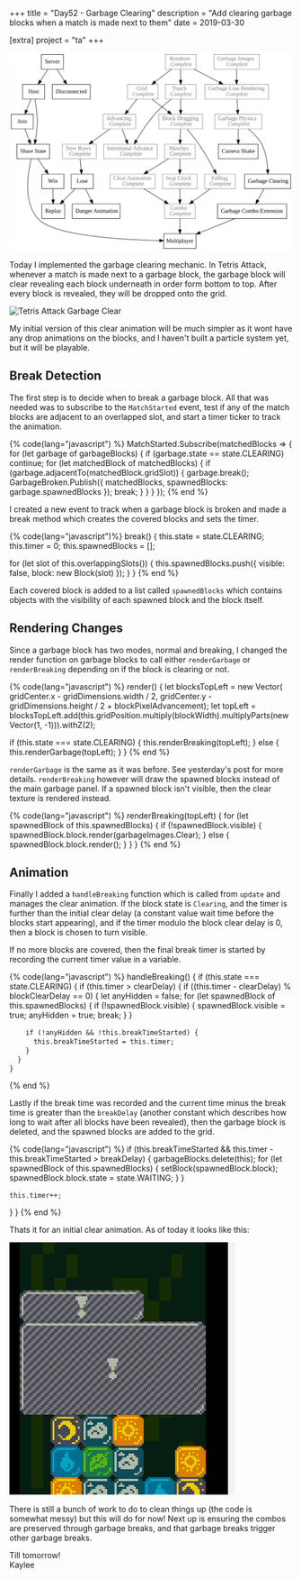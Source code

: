 +++
title = "Day52 - Garbage Clearing"
description = "Add clearing garbage blocks when a match is made next to them"
date = 2019-03-30

[extra]
project = "ta"
+++

![Todo](./todo.svg)

Today I implemented the garbage clearing mechanic. In Tetris Attack, whenever a match is made next to a garbage block, the garbage block will clear revealing each block underneath in order form bottom to top. After every block is revealed, they will be dropped onto the grid.

![Tetris Attack Garbage Clear](TetrisAttackGarbageClear.gif)

My initial version of this clear animation will be much simpler as it wont have
any drop animations on the blocks, and I haven't built a particle system yet,
but it will be playable.

## Break Detection

The first step is to decide when to break a garbage block. All that was needed
was to subscribe to the `MatchStarted` event, test if any of the match blocks
are adjacent to an overlapped slot, and start a timer ticker to track the
animation.

{% code(lang="javascript") %}
MatchStarted.Subscribe(matchedBlocks => {
  for (let garbage of garbageBlocks) {
    if (garbage.state == state.CLEARING) continue;
    for (let matchedBlock of matchedBlocks) {
      if (garbage.adjacentTo(matchedBlock.gridSlot)) {
        garbage.break();
        GarbageBroken.Publish({
          matchedBlocks,
          spawnedBlocks: garbage.spawnedBlocks
        });
        break;
      }
    }
  }
});
{% end %}

I created a new event to track when a garbage block is broken and made a break
method which creates the covered blocks and sets the timer.

{% code(lang="javascript")%}
break() {
  this.state = state.CLEARING;
  this.timer = 0;
  this.spawnedBlocks = [];

  for (let slot of this.overlappingSlots()) {
    this.spawnedBlocks.push({
      visible: false,
      block: new Block(slot)
    });
  }
}
{% end %}

Each covered block is added to a list called `spawnedBlocks` which contains
objects with the visibility of each spawned block and the block itself.

## Rendering Changes

Since a garbage block has two modes, normal and breaking, I changed the render
function on garbage blocks to call either `renderGarbage` or `renderBreaking`
depending on if the block is clearing or not.

{% code(lang="javascript") %}
render() {
  let blocksTopLeft = new Vector(
    gridCenter.x - gridDimensions.width / 2,
    gridCenter.y - gridDimensions.height / 2 + blockPixelAdvancement);
  let topLeft = blocksTopLeft.add(this.gridPosition.multiply(blockWidth).multiplyParts(new Vector(1, -1))).withZ(2);

  if (this.state === state.CLEARING) {
    this.renderBreaking(topLeft);
  } else {
    this.renderGarbage(topLeft);
  }
}
{% end %}

`renderGarbage` is the same as it was before. See yesterday's post for more
details. `renderBreaking` however will draw the spawned blocks instead of the
main garbage panel. If a spawned block isn't visible, then the clear texture is
rendered instead.

{% code(lang="javascript") %}
renderBreaking(topLeft) {
  for (let spawnedBlock of this.spawnedBlocks) {
    if (!spawnedBlock.visible) {
      spawnedBlock.block.render(garbageImages.Clear);
    } else {
      spawnedBlock.block.render();
    }
  }
}
{% end %}

## Animation

Finally I added a `handleBreaking` function which is called from `update` and
manages the clear animation. If the block state is `Clearing`, and the timer is
further than the initial clear delay (a constant value wait time before the
blocks start appearing), and if the timer modulo the block clear delay is 0,
then a block is chosen to turn visible.

If no more blocks are covered, then the final break timer is started by
recording the current timer value in a variable.

{% code(lang="javascript") %}
handleBreaking() {
  if (this.state === state.CLEARING) {
    if (this.timer > clearDelay) {
      if ((this.timer - clearDelay) % blockClearDelay == 0) {
        let anyHidden = false;
        for (let spawnedBlock of this.spawnedBlocks) {
          if (!spawnedBlock.visible) {
            spawnedBlock.visible = true;
            anyHidden = true;
            break;
          }
        }

        if (!anyHidden && !this.breakTimeStarted) {
          this.breakTimeStarted = this.timer;
        }
      }
    }
{% end %}

Lastly if the break time was recorded and the current time minus the break time
is greater than the `breakDelay` (another constant which describes how long to
wait after all blocks have been revealed), then the garbage block is deleted,
and the spawned blocks are added to the grid.

{% code(lang="javascript") %}
    if (this.breakTimeStarted &&
        this.timer - this.breakTimeStarted > breakDelay) {
      garbageBlocks.delete(this);
      for (let spawnedBlock of this.spawnedBlocks) {
        setBlock(spawnedBlock.block);
        spawnedBlock.block.state = state.WAITING;
      }
    }

    this.timer++;
  }
}
{% end %}

Thats it for an initial clear animation. As of today it looks like this:

![My Garbage Clear](MyGarbageClear.gif)

There is still a bunch of work to do to clean things up (the code is somewhat
messy) but this will do for now! Next up is ensuring the combos are preserved
through garbage breaks, and that garbage breaks trigger other garbage breaks.

Till tomorrow!  
Kaylee
